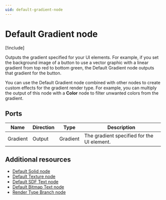 ```yaml
---
uid: default-gradient-node
---
```


# Default Gradient node

[!include[](include_note_uitk.md)]

Outputs the gradient specified for your UI elements. For example, if you set the background image of a button to use a vector graphic with a linear gradient from top red to bottom green, the Default Gradient node outputs that gradient for the button.

You can use the Default Gradient node combined with other nodes to create custom effects for the gradient render type. For example, you can multiply the output of this node with a **Color** node to filter unwanted colors from the gradient.

## Ports

| Name     | Direction | Type    | Description                          |
|----------|-----------|---------|--------------------------------------|
| Gradient | Output    | Gradient| The gradient specified for the UI element.  |


## Additional resources

- [Default Solid node](xref:default-solid-node)
- [Default Texture node](xref:default-texture-node)
- [Default SDF Text node](xref:default-sdf-text-node)
- [Default Bitmap Text node](xref:default-bitmap-text-node)
- [Render Type Branch node](xref:render-type-branch-node)